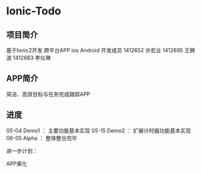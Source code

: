 
# Ionic-Todo

## 项目简介

基于Ionic2开发
跨平台APP ios Android
开发成员 1412652 许宏业 1412695 王錡波 1412683 李仪琳
## APP简介

简洁、高效目标与任务完成跟踪APP

## 进度

05-04 Demo1 ： 主要功能基本实现
05-15 Demo2 ： 扩展计时器功能基本实现
06-05 Alpha ： 整体整合完毕

进一步计划：

APP美化

